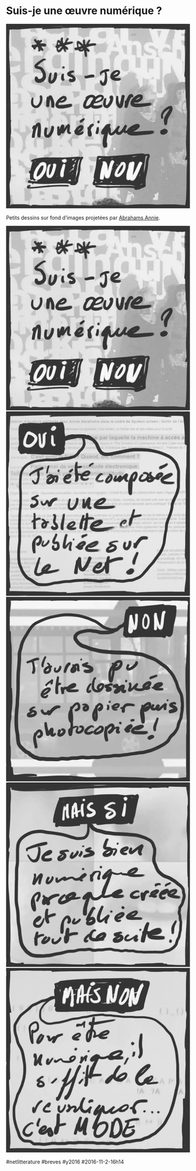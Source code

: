 # Suis-je une œuvre numérique ?

![](_i/suisje1.webp)

Petits dessins sur fond d’images projetées par [Abrahams Annie](http://bram.org).

![Suis-je une œuvre?](_i/suisje1.webp)
![Oui](_i/suisje2.webp)
![Non](_i/suisje3.webp)
![Mais si](_i/suisje4.webp)
![Mais non](_i/suisje5.webp)

#netlitterature #breves #y2016 #2016-11-2-16h14
